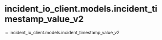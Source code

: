 # incident_io_client.models.incident_timestamp_value_v2

::: incident_io_client.models.incident_timestamp_value_v2